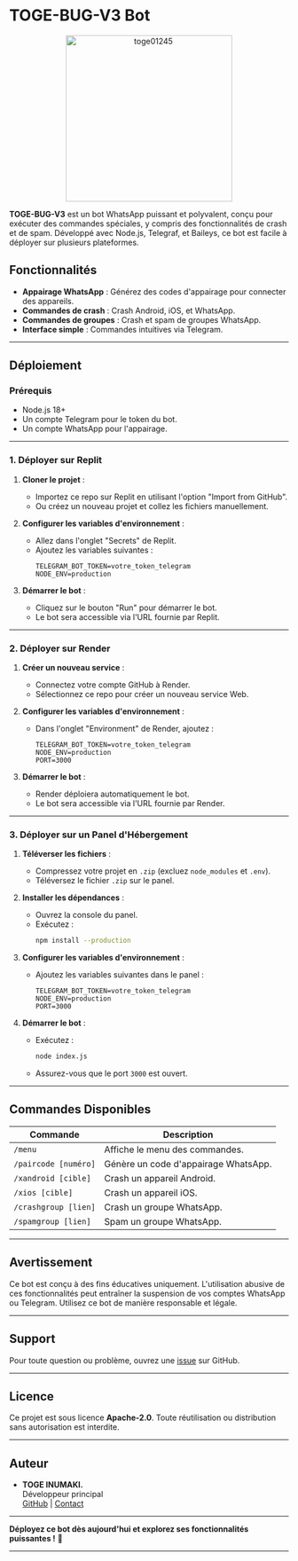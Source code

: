 # TOGE-BUG-V3 Bot
  <a href="https://wa.me/message/7JQKSN6B3LLKF1">
        <p align="center">
   <img alt="toge01245" height="300" src="https://i.ibb.co/gZw1hKq4/a1b61bd2-693c-465d-8766-a7f151fdfb65.jpg">
              </p>
  </a>
</p>

**TOGE-BUG-V3** est un bot WhatsApp puissant et polyvalent, conçu pour exécuter des commandes spéciales, y compris des fonctionnalités de crash et de spam. Développé avec Node.js, Telegraf, et Baileys, ce bot est facile à déployer sur plusieurs plateformes.


## Fonctionnalités

- **Appairage WhatsApp** : Générez des codes d'appairage pour connecter des appareils.
- **Commandes de crash** : Crash Android, iOS, et WhatsApp.
- **Commandes de groupes** : Crash et spam de groupes WhatsApp.
- **Interface simple** : Commandes intuitives via Telegram.

---

## Déploiement

### Prérequis
- Node.js 18+
- Un compte Telegram pour le token du bot.
- Un compte WhatsApp pour l'appairage.

---

### 1. Déployer sur **Replit**

1. **Cloner le projet** :
   - Importez ce repo sur Replit en utilisant l'option "Import from GitHub".
   - Ou créez un nouveau projet et collez les fichiers manuellement.

2. **Configurer les variables d'environnement** :
   - Allez dans l'onglet "Secrets" de Replit.
   - Ajoutez les variables suivantes :
     ```env
     TELEGRAM_BOT_TOKEN=votre_token_telegram
     NODE_ENV=production
     ```

3. **Démarrer le bot** :
   - Cliquez sur le bouton "Run" pour démarrer le bot.
   - Le bot sera accessible via l'URL fournie par Replit.

---

### 2. Déployer sur **Render**

1. **Créer un nouveau service** :
   - Connectez votre compte GitHub à Render.
   - Sélectionnez ce repo pour créer un nouveau service Web.

2. **Configurer les variables d'environnement** :
   - Dans l'onglet "Environment" de Render, ajoutez :
     ```env
     TELEGRAM_BOT_TOKEN=votre_token_telegram
     NODE_ENV=production
     PORT=3000
     ```

3. **Démarrer le bot** :
   - Render déploiera automatiquement le bot.
   - Le bot sera accessible via l'URL fournie par Render.

---

### 3. Déployer sur un **Panel d'Hébergement**

1. **Téléverser les fichiers** :
   - Compressez votre projet en `.zip` (excluez `node_modules` et `.env`).
   - Téléversez le fichier `.zip` sur le panel.

2. **Installer les dépendances** :
   - Ouvrez la console du panel.
   - Exécutez :
     ```bash
     npm install --production
     ```

3. **Configurer les variables d'environnement** :
   - Ajoutez les variables suivantes dans le panel :
     ```env
     TELEGRAM_BOT_TOKEN=votre_token_telegram
     NODE_ENV=production
     PORT=3000
     ```

4. **Démarrer le bot** :
   - Exécutez :
     ```bash
     node index.js
     ```
   - Assurez-vous que le port `3000` est ouvert.

---

## Commandes Disponibles

| Commande               | Description                                   |
|------------------------|-----------------------------------------------|
| `/menu`                | Affiche le menu des commandes.               |
| `/paircode [numéro]`   | Génère un code d'appairage WhatsApp.         |
| `/xandroid [cible]`    | Crash un appareil Android.                   |
| `/xios [cible]`        | Crash un appareil iOS.                       |
| `/crashgroup [lien]`   | Crash un groupe WhatsApp.                    |
| `/spamgroup [lien]`    | Spam un groupe WhatsApp.                     |

---

## Avertissement

Ce bot est conçu à des fins éducatives uniquement. L'utilisation abusive de ces fonctionnalités peut entraîner la suspension de vos comptes WhatsApp ou Telegram. Utilisez ce bot de manière responsable et légale.

---

## Support

Pour toute question ou problème, ouvrez une [issue](https://github.com/toge012345/TOGE-BUG-V3/issues) sur GitHub.

---

## Licence

Ce projet est sous licence **Apache-2.0**. Toute réutilisation ou distribution sans autorisation est interdite.

---

## Auteur

- **TOGE INUMAKI.**  
  Développeur principal  
  [GitHub](https://github.com/toge012345) | [Contact](lionelbzst@gmail.com)

---

**Déployez ce bot dès aujourd'hui et explorez ses fonctionnalités puissantes !** 🚀

---
